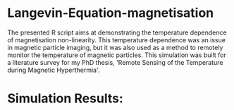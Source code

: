 # Langevin-Equation-magnetisation
The presented R script aims at demonstrating the temperature dependence of magnetisation non-linearity. This temperature dependence was an issue in magnetic particle imaging, but it was also used as a method to remotely monitor the temperature of magnetic particles. This simulation was built for a literature survey for my PhD thesis, 'Remote Sensing of the Temperature during Magnetic Hyperthermia'. 


# Simulation Results:
